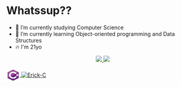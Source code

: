# Whatssup??

- 🔭 I’m currently studying Computer Science
- 🌱 I’m currently learning Object-oriented programming and Data Structures
- 🔥 I'm 21yo

<div align="center">
  <a href="https://github.com/erickaguiar10">
  <img height="140em" src="https://github-readme-stats.vercel.app/api?username=erickaguiar10&show_icons=true&theme=algolia&include_all_commits=true&count_private=true"/>
  <img height="140em" src="https://github-readme-stats.vercel.app/api/top-langs/?username=erickaguiar10&layout=compact&langs_count=7&theme=algolia"/>
</div>
<div style="display: inline_block"><br>
  <img align="center" alt="Erick-Csharp" height="30" width="35" src="https://raw.githubusercontent.com/devicons/devicon/master/icons/csharp/csharp-original.svg">
  <img align="center" alt="Erick-C" height="30" width="35" src="https://cdn.jsdelivr.net/gh/devicons/devicon/icons/c/c-original.svg">
</div>
